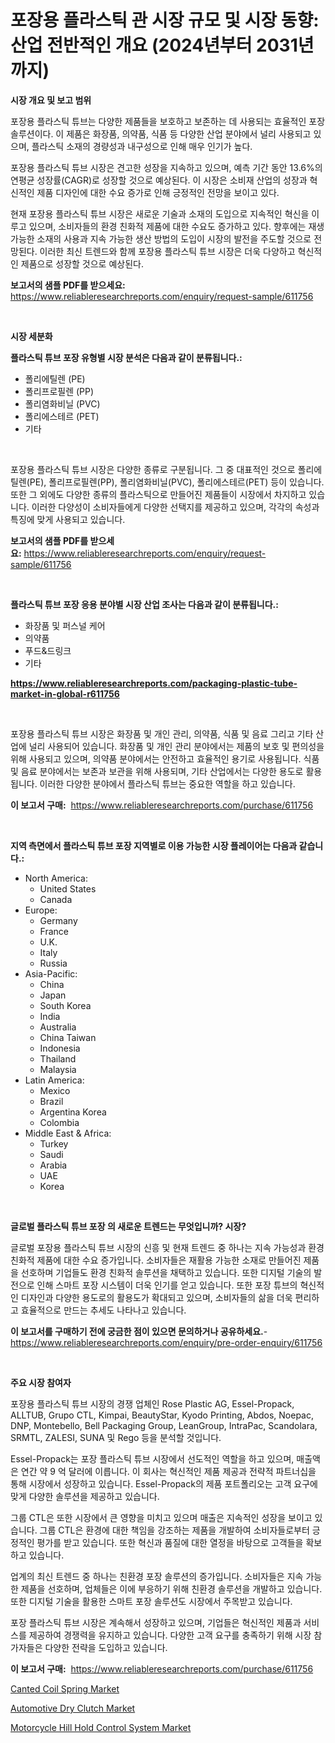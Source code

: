 <p><h1>포장용 플라스틱 관 시장 규모 및 시장 동향: 산업 전반적인 개요 (2024년부터 2031년까지)</h1></p><p><strong>시장 개요 및 보고 범위</strong></p>
<p><p>포장용 플라스틱 튜브는 다양한 제품들을 보호하고 보존하는 데 사용되는 효율적인 포장 솔루션이다. 이 제품은 화장품, 의약품, 식품 등 다양한 산업 분야에서 널리 사용되고 있으며, 플라스틱 소재의 경량성과 내구성으로 인해 매우 인기가 높다.</p><p>포장용 플라스틱 튜브 시장은 견고한 성장을 지속하고 있으며, 예측 기간 동안 13.6%의 연평균 성장률(CAGR)로 성장할 것으로 예상된다. 이 시장은 소비재 산업의 성장과 혁신적인 제품 디자인에 대한 수요 증가로 인해 긍정적인 전망을 보이고 있다.</p><p>현재 포장용 플라스틱 튜브 시장은 새로운 기술과 소재의 도입으로 지속적인 혁신을 이루고 있으며, 소비자들의 환경 친화적 제품에 대한 수요도 증가하고 있다. 향후에는 재생 가능한 소재의 사용과 지속 가능한 생산 방법의 도입이 시장의 발전을 주도할 것으로 전망된다. 이러한 최신 트렌드와 함께 포장용 플라스틱 튜브 시장은 더욱 다양하고 혁신적인 제품으로 성장할 것으로 예상된다.</p></p>
<p><strong>보고서의 샘플 PDF를 받으세요:</strong> <a href="https://www.reliableresearchreports.com/enquiry/request-sample/611756">https://www.reliableresearchreports.com/enquiry/request-sample/611756</a></p>
<p>&nbsp;</p>
<p><strong>시장 세분화</strong></p>
<p><strong>플라스틱 튜브 포장 유형별 시장 분석은 다음과 같이 분류됩니다.:</strong></p>
<p><ul><li>폴리에틸렌 (PE)</li><li>폴리프로필렌 (PP)</li><li>폴리염화비닐 (PVC)</li><li>폴리에스테르 (PET)</li><li>기타</li></ul></p>
<p>&nbsp;</p>
<p><p>포장용 플라스틱 튜브 시장은 다양한 종류로 구분됩니다. 그 중 대표적인 것으로 폴리에틸렌(PE), 폴리프로필렌(PP), 폴리염화비닐(PVC), 폴리에스테르(PET) 등이 있습니다. 또한 그 외에도 다양한 종류의 플라스틱으로 만들어진 제품들이 시장에서 차지하고 있습니다. 이러한 다양성이 소비자들에게 다양한 선택지를 제공하고 있으며, 각각의 속성과 특징에 맞게 사용되고 있습니다.</p></p>
<p><strong>보고서의 샘플 PDF를 받으세요:</strong>&nbsp;<a href="https://www.reliableresearchreports.com/enquiry/request-sample/611756">https://www.reliableresearchreports.com/enquiry/request-sample/611756</a></p>
<p>&nbsp;</p>
<p><strong> 플라스틱 튜브 포장 응용 분야별 시장 산업 조사는 다음과 같이 분류됩니다.:</strong></p>
<p><ul><li>화장품 및 퍼스널 케어</li><li>의약품</li><li>푸드&드링크</li><li>기타</li></ul></p>
<p><strong><a href="https://www.reliableresearchreports.com/packaging-plastic-tube-market-in-global-r611756">https://www.reliableresearchreports.com/packaging-plastic-tube-market-in-global-r611756</a></strong></p>
<p>&nbsp;</p>
<p><p>포장용 플라스틱 튜브 시장은 화장품 및 개인 관리, 의약품, 식품 및 음료 그리고 기타 산업에 널리 사용되어 있습니다. 화장품 및 개인 관리 분야에서는 제품의 보호 및 편의성을 위해 사용되고 있으며, 의약품 분야에서는 안전하고 효율적인 용기로 사용됩니다. 식품 및 음료 분야에서는 보존과 보관을 위해 사용되며, 기타 산업에서는 다양한 용도로 활용됩니다. 이러한 다양한 분야에서 플라스틱 튜브는 중요한 역할을 하고 있습니다.</p></p>
<p><strong>이 보고서 구매:</strong>&nbsp; <a href="https://www.reliableresearchreports.com/purchase/611756">https://www.reliableresearchreports.com/purchase/611756</a></p>
<p>&nbsp;</p>
<p><strong>지역 측면에서 플라스틱 튜브 포장 지역별로 이용 가능한 시장 플레이어는 다음과 같습니다.:</strong></p>
<p><ul>
    <li>
        North America:
        <ul>
            <li>United States</li>
            <li>Canada</li>
        </ul>
    </li>
    <li>
        Europe:
        <ul>
            <li>Germany</li>
            <li>France</li>
            <li>U.K.</li>
            <li>Italy</li>
            <li>Russia</li>
        </ul>
    </li>
    <li>
        Asia-Pacific:
        <ul>
            <li>China</li>
            <li>Japan</li>
            <li>South Korea</li>
            <li>India</li>
            <li>Australia</li>
            <li>China Taiwan</li>
            <li>Indonesia</li>
            <li>Thailand</li>
            <li>Malaysia</li>
        </ul>
    </li>
    <li>
        Latin America:
        <ul>
            <li>Mexico</li>
            <li>Brazil</li>
            <li>Argentina Korea</li>
            <li>Colombia</li>
        </ul>
    </li>
    <li>
        Middle East & Africa:
        <ul>
            <li>Turkey</li>
            <li>Saudi</li>
            <li>Arabia</li>
            <li>UAE</li>
            <li>Korea</li>
        </ul>
    </li>
    </ul></p>
<p>&nbsp;</p>
<p><strong>글로벌 플라스틱 튜브 포장 의 새로운 트렌드는 무엇입니까? 시장?</strong></p>
<p><p>글로벌 포장용 플라스틱 튜브 시장의 신흥 및 현재 트렌드 중 하나는 지속 가능성과 환경 친화적 제품에 대한 수요 증가입니다. 소비자들은 재활용 가능한 소재로 만들어진 제품을 선호하며 기업들도 환경 친화적 솔루션을 채택하고 있습니다. 또한 디지털 기술의 발전으로 인해 스마트 포장 시스템이 더욱 인기를 얻고 있습니다. 또한 포장 튜브의 혁신적인 디자인과 다양한 용도로의 활용도가 확대되고 있으며, 소비자들의 삶을 더욱 편리하고 효율적으로 만드는 추세도 나타나고 있습니다.</p></p>
<p><strong>이 보고서를 구매하기 전에 궁금한 점이 있으면 문의하거나 공유하세요.</strong>- <a href="https://www.reliableresearchreports.com/enquiry/pre-order-enquiry/611756">https://www.reliableresearchreports.com/enquiry/pre-order-enquiry/611756</a></p>
<p>&nbsp;</p>
<p><strong>주요 시장 참여자</strong></p>
<p><p>포장용 플라스틱 튜브 시장의 경쟁 업체인 Rose Plastic AG, Essel-Propack, ALLTUB, Grupo CTL, Kimpai, BeautyStar, Kyodo Printing, Abdos, Noepac, DNP, Montebello, Bell Packaging Group, LeanGroup, IntraPac, Scandolara, SRMTL, ZALESI, SUNA 및 Rego 등을 분석할 것입니다.</p><p>Essel-Propack는 포장 플라스틱 튜브 시장에서 선도적인 역할을 하고 있으며, 매출액은 연간 약 9 억 달러에 이릅니다. 이 회사는 혁신적인 제품 제공과 전략적 파트너십을 통해 시장에서 성장하고 있습니다. Essel-Propack의 제품 포트폴리오는 고객 요구에 맞게 다양한 솔루션을 제공하고 있습니다.</p><p>그룹 CTL은 또한 시장에서 큰 영향을 미치고 있으며 매출은 지속적인 성장을 보이고 있습니다. 그룹 CTL은 환경에 대한 책임을 강조하는 제품을 개발하여 소비자들로부터 긍정적인 평가를 받고 있습니다. 또한 혁신과 품질에 대한 열정을 바탕으로 고객들을 확보하고 있습니다.</p><p>업계의 최신 트렌드 중 하나는 친환경 포장 솔루션의 증가입니다. 소비자들은 지속 가능한 제품을 선호하며, 업체들은 이에 부응하기 위해 친환경 솔루션을 개발하고 있습니다. 또한 디지털 기술을 활용한 스마트 포장 솔루션도 시장에서 주목받고 있습니다.</p><p>포장 플라스틱 튜브 시장은 계속해서 성장하고 있으며, 기업들은 혁신적인 제품과 서비스를 제공하여 경쟁력을 유지하고 있습니다. 다양한 고객 요구를 충족하기 위해 시장 참가자들은 다양한 전략을 도입하고 있습니다.</p></p>
<p><strong>이 보고서 구매:</strong>&nbsp;&nbsp;<a href="https://www.reliableresearchreports.com/purchase/611756">https://www.reliableresearchreports.com/purchase/611756</a></p>
<p><p><a href="https://spotless-saver-8fd.notion.site/Canted-Coil-Spring-Market-Size-Market-Trends-and-Growth-Outlook-forecasted-for-period-from-2024-to-fdb7c11382294f6691fb664a192feff2">Canted Coil Spring Market</a></p><p><a href="https://issuu.com/reportprime-2/docs/automotive-dry-clutch-market-size-2030.pptx">Automotive Dry Clutch Market</a></p><p><a href="https://issuu.com/reportprime-2/docs/motorcycle-hill-hold-control-system-market-size-20">Motorcycle Hill Hold Control System Market</a></p></p>